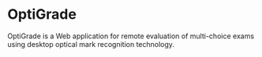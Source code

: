 OptiGrade
=========

OptiGrade is a Web application for remote evaluation of multi-choice exams using desktop optical mark recognition technology.
